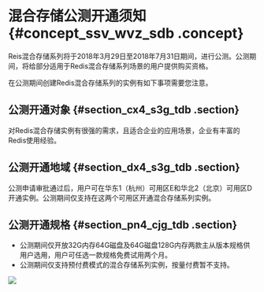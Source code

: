 # 混合存储公测开通须知 {#concept_ssv_wvz_sdb .concept}

Reis混合存储系列将于2018年3月29日至2018年7月31日期间，进行公测。公测期间，将给部分适用于Redis混合存储系列场景的用户提供购买资格。

在公测期间创建Redis混合存储系列的实例有如下事项需要您注意。

## 公测开通对象 {#section_cx4_s3g_tdb .section}

对Redis混合存储实例有很强的需求，且适合企业的应用场景，企业有丰富的Redis使用经验。

## 公测开通地域 {#section_dx4_s3g_tdb .section}

公测申请审批通过后，用户可在华东1（杭州）可用区E和华北2（北京）可用区D开通实例。公测期间仅支持在这两个可用区开通混合存储系列实例。

## 公测开通规格 {#section_pn4_cjg_tdb .section}

-   公测期间仅开放32G内存64G磁盘及64G磁盘128G内存两款主从版本规格供用户选用，用户可任选一款规格免费试用两个月。
-   公测期间仅支持预付费模式的混合存储系列实例，按量付费暂不支持。

![](http://static-aliyun-doc.oss-cn-hangzhou.aliyuncs.com/assets/img/3097/862_zh-CN.png)

